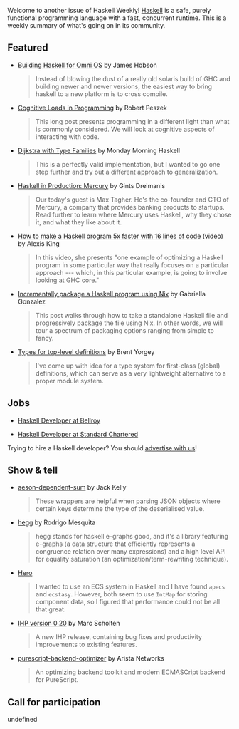 Welcome to another issue of Haskell Weekly!
[Haskell](https://www.haskell.org) is a safe, purely functional programming language with a fast, concurrent runtime.
This is a weekly summary of what's going on in its community.

## Featured

- [Building Haskell for Omni OS](https://www.hobson.space/posts/haskell-omni/) by James Hobson
  > Instead of blowing the dust of a really old solaris build of GHC and building newer and newer versions, the easiest way to bring haskell to a new platform is to cross compile.

- [Cognitive Loads in Programming](https://rpeszek.github.io/posts/2022-08-30-code-cognitiveload.html) by Robert Peszek
  > This long post presents programming in a different light than what is commonly considered. We will look at cognitive aspects of interacting with code.

- [Dijkstra with Type Families](https://mmhaskell.com/blog/2022/8/29/dijkstra-with-type-families) by Monday Morning Haskell
  > This is a perfectly valid implementation, but I wanted to go one step further and try out a different approach to generalization.

- [Haskell in Production: Mercury](https://serokell.io/blog/haskell-in-production-mercury) by Gints Dreimanis
  > Our today's guest is Max Tagher. He's the co-founder and CTO of Mercury, a company that provides banking products to startups. Read further to learn where Mercury uses Haskell, why they chose it, and what they like about it.

- [How to make a Haskell program 5x faster with 16 lines of code](https://www.youtube.com/watch?v=yRVjR9XcuPU) (video) by Alexis King
  > In this video, she presents "one example of optimizing a Haskell program in some particular way that really focuses on a particular approach --- which, in this particular example, is going to involve looking at GHC core."

- [Incrementally package a Haskell program using Nix](https://www.haskellforall.com/2022/08/incrementally-package-haskell-program.html) by Gabriella Gonzalez
  > This post walks through how to take a standalone Haskell file and progressively package the file using Nix. In other words, we will tour a spectrum of packaging options ranging from simple to fancy.

- [Types for top-level definitions](https://byorgey.wordpress.com/2022/08/27/types-for-top-level-definitions/) by Brent Yorgey
  > I've come up with idea for a type system for first-class (global) definitions, which can serve as a very lightweight alternative to a proper module system.

## Jobs

- [Haskell Developer at Bellroy](https://boards.greenhouse.io/bellroy/jobs/4520014?gh_src=90606a161us)

- [Haskell Developer at Standard Chartered](https://discourse.haskell.org/t/three-haskell-roles-with-core-strats-at-standard-chartered/4988)

Trying to hire a Haskell developer?
You should [advertise with us](https://haskellweekly.news/advertising.html)!

## Show & tell

- [aeson-dependent-sum](https://hackage.haskell.org/package/aeson-dependent-sum-0.1.0.1) by Jack Kelly
  > These wrappers are helpful when parsing JSON objects where certain keys determine the type of the deserialised value.

- [hegg](https://discourse.haskell.org/t/ann-e-graphs-and-equality-saturation-hegg-0-1/4974) by Rodrigo Mesquita
  > hegg stands for haskell e-graphs good, and it's a library featuring e-graphs (a data structure that efficiently represents a congruence relation over many expressions) and a high level API for equality saturation (an optimization/term-rewriting technique).

- [Hero](https://np.reddit.com/r/haskell/comments/x1rfwn/hero_a_faster_ecs_library_for_haskell/)
  > I wanted to use an ECS system in Haskell and I have found `apecs` and `ecstasy`. However, both seem to use `IntMap` for storing component data, so I figured that performance could not be all that great.

- [IHP version 0.20](https://github.com/digitallyinduced/ihp/releases/tag/v0.20.0) by Marc Scholten
  > A new IHP release, containing bug fixes and productivity improvements to existing features.

- [purescript-backend-optimizer](https://github.com/aristanetworks/purescript-backend-optimizer/tree/44697a9ff5ba805dbc831b9a12ed0f145583d53f) by Arista Networks
  > An optimizing backend toolkit and modern ECMASCript backend for PureScript.

## Call for participation

undefined
